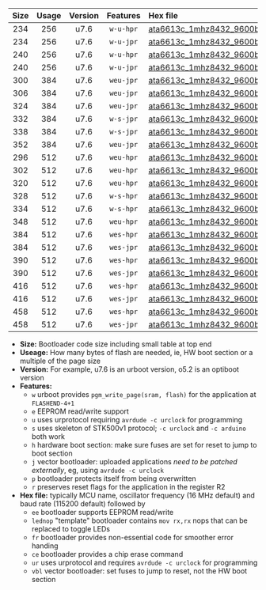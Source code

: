 |Size|Usage|Version|Features|Hex file|
|:-:|:-:|:-:|:-:|:--|
|234|256|u7.6|`w-u-hpr`|[ata6613c_1mhz8432_9600bps_ur.hex](https://raw.githubusercontent.com/stefanrueger/urboot/main/ata6613c_1mhz8432_9600bps_ur.hex)|
|234|256|u7.6|`w-u-jpr`|[ata6613c_1mhz8432_9600bps_ur_vbl.hex](https://raw.githubusercontent.com/stefanrueger/urboot/main/ata6613c_1mhz8432_9600bps_ur_vbl.hex)|
|240|256|u7.6|`w-u-hpr`|[ata6613c_1mhz8432_9600bps_lednop_ur.hex](https://raw.githubusercontent.com/stefanrueger/urboot/main/ata6613c_1mhz8432_9600bps_lednop_ur.hex)|
|240|256|u7.6|`w-u-jpr`|[ata6613c_1mhz8432_9600bps_lednop_ur_vbl.hex](https://raw.githubusercontent.com/stefanrueger/urboot/main/ata6613c_1mhz8432_9600bps_lednop_ur_vbl.hex)|
|300|384|u7.6|`weu-jpr`|[ata6613c_1mhz8432_9600bps_ee_ur_vbl.hex](https://raw.githubusercontent.com/stefanrueger/urboot/main/ata6613c_1mhz8432_9600bps_ee_ur_vbl.hex)|
|306|384|u7.6|`weu-jpr`|[ata6613c_1mhz8432_9600bps_ee_lednop_ur_vbl.hex](https://raw.githubusercontent.com/stefanrueger/urboot/main/ata6613c_1mhz8432_9600bps_ee_lednop_ur_vbl.hex)|
|324|384|u7.6|`weu-jpr`|[ata6613c_1mhz8432_9600bps_ee_lednop_fr_ur_vbl.hex](https://raw.githubusercontent.com/stefanrueger/urboot/main/ata6613c_1mhz8432_9600bps_ee_lednop_fr_ur_vbl.hex)|
|332|384|u7.6|`w-s-jpr`|[ata6613c_1mhz8432_9600bps_vbl.hex](https://raw.githubusercontent.com/stefanrueger/urboot/main/ata6613c_1mhz8432_9600bps_vbl.hex)|
|338|384|u7.6|`w-s-jpr`|[ata6613c_1mhz8432_9600bps_lednop_vbl.hex](https://raw.githubusercontent.com/stefanrueger/urboot/main/ata6613c_1mhz8432_9600bps_lednop_vbl.hex)|
|352|384|u7.6|`weu-jpr`|[ata6613c_1mhz8432_9600bps_ee_lednop_fr_ce_ur_vbl.hex](https://raw.githubusercontent.com/stefanrueger/urboot/main/ata6613c_1mhz8432_9600bps_ee_lednop_fr_ce_ur_vbl.hex)|
|296|512|u7.6|`weu-hpr`|[ata6613c_1mhz8432_9600bps_ee_ur.hex](https://raw.githubusercontent.com/stefanrueger/urboot/main/ata6613c_1mhz8432_9600bps_ee_ur.hex)|
|302|512|u7.6|`weu-hpr`|[ata6613c_1mhz8432_9600bps_ee_lednop_ur.hex](https://raw.githubusercontent.com/stefanrueger/urboot/main/ata6613c_1mhz8432_9600bps_ee_lednop_ur.hex)|
|320|512|u7.6|`weu-hpr`|[ata6613c_1mhz8432_9600bps_ee_lednop_fr_ur.hex](https://raw.githubusercontent.com/stefanrueger/urboot/main/ata6613c_1mhz8432_9600bps_ee_lednop_fr_ur.hex)|
|328|512|u7.6|`w-s-hpr`|[ata6613c_1mhz8432_9600bps.hex](https://raw.githubusercontent.com/stefanrueger/urboot/main/ata6613c_1mhz8432_9600bps.hex)|
|334|512|u7.6|`w-s-hpr`|[ata6613c_1mhz8432_9600bps_lednop.hex](https://raw.githubusercontent.com/stefanrueger/urboot/main/ata6613c_1mhz8432_9600bps_lednop.hex)|
|348|512|u7.6|`weu-hpr`|[ata6613c_1mhz8432_9600bps_ee_lednop_fr_ce_ur.hex](https://raw.githubusercontent.com/stefanrueger/urboot/main/ata6613c_1mhz8432_9600bps_ee_lednop_fr_ce_ur.hex)|
|384|512|u7.6|`wes-hpr`|[ata6613c_1mhz8432_9600bps_ee.hex](https://raw.githubusercontent.com/stefanrueger/urboot/main/ata6613c_1mhz8432_9600bps_ee.hex)|
|384|512|u7.6|`wes-jpr`|[ata6613c_1mhz8432_9600bps_ee_vbl.hex](https://raw.githubusercontent.com/stefanrueger/urboot/main/ata6613c_1mhz8432_9600bps_ee_vbl.hex)|
|390|512|u7.6|`wes-hpr`|[ata6613c_1mhz8432_9600bps_ee_lednop.hex](https://raw.githubusercontent.com/stefanrueger/urboot/main/ata6613c_1mhz8432_9600bps_ee_lednop.hex)|
|390|512|u7.6|`wes-jpr`|[ata6613c_1mhz8432_9600bps_ee_lednop_vbl.hex](https://raw.githubusercontent.com/stefanrueger/urboot/main/ata6613c_1mhz8432_9600bps_ee_lednop_vbl.hex)|
|416|512|u7.6|`wes-hpr`|[ata6613c_1mhz8432_9600bps_ee_lednop_fr.hex](https://raw.githubusercontent.com/stefanrueger/urboot/main/ata6613c_1mhz8432_9600bps_ee_lednop_fr.hex)|
|416|512|u7.6|`wes-jpr`|[ata6613c_1mhz8432_9600bps_ee_lednop_fr_vbl.hex](https://raw.githubusercontent.com/stefanrueger/urboot/main/ata6613c_1mhz8432_9600bps_ee_lednop_fr_vbl.hex)|
|458|512|u7.6|`wes-hpr`|[ata6613c_1mhz8432_9600bps_ee_lednop_fr_ce.hex](https://raw.githubusercontent.com/stefanrueger/urboot/main/ata6613c_1mhz8432_9600bps_ee_lednop_fr_ce.hex)|
|458|512|u7.6|`wes-jpr`|[ata6613c_1mhz8432_9600bps_ee_lednop_fr_ce_vbl.hex](https://raw.githubusercontent.com/stefanrueger/urboot/main/ata6613c_1mhz8432_9600bps_ee_lednop_fr_ce_vbl.hex)|

- **Size:** Bootloader code size including small table at top end
- **Useage:** How many bytes of flash are needed, ie, HW boot section or a multiple of the page size
- **Version:** For example, u7.6 is an urboot version, o5.2 is an optiboot version
- **Features:**
  + `w` urboot provides `pgm_write_page(sram, flash)` for the application at `FLASHEND-4+1`
  + `e` EEPROM read/write support
  + `u` uses urprotocol requiring `avrdude -c urclock` for programming
  + `s` uses skeleton of STK500v1 protocol; `-c urclock` and `-c arduino` both work
  + `h` hardware boot section: make sure fuses are set for reset to jump to boot section
  + `j` vector bootloader: uploaded applications *need to be patched externally*, eg, using `avrdude -c urclock`
  + `p` bootloader protects itself from being overwritten
  + `r` preserves reset flags for the application in the register R2
- **Hex file:** typically MCU name, oscillator frequency (16 MHz default) and baud rate (115200 default) followed by
  + `ee` bootloader supports EEPROM read/write
  + `lednop` "template" bootloader contains `mov rx,rx` nops that can be replaced to toggle LEDs
  + `fr` bootloader provides non-essential code for smoother error handing
  + `ce` bootloader provides a chip erase command
  + `ur` uses urprotocol and requires `avrdude -c urclock` for programming
  + `vbl` vector bootloader: set fuses to jump to reset, not the HW boot section
